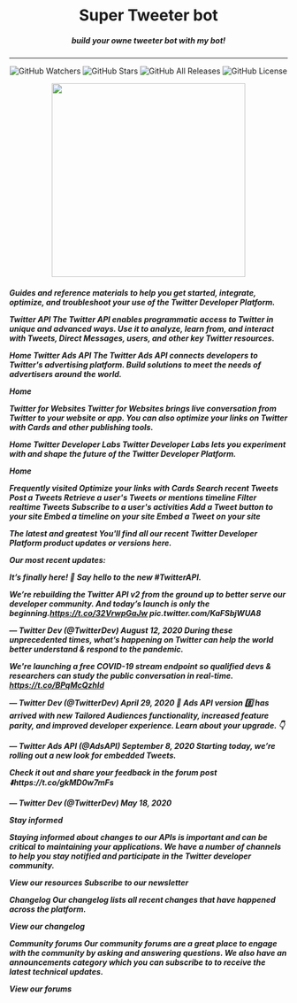 <p align="center">
  <h1 align="center">Super Tweeter bot</h1>
  <h5 align="center">build your owne tweeter bot with my bot!</h5>
</p>
<hr>
<p align="center">
  <img src="https://img.shields.io/github/watchers/CoreyD97/BurpCustomizer?label=Watchers&style=for-the-badge" alt="GitHub Watchers">
  <img src="https://img.shields.io/github/stars/CoreyD97/BurpCustomizer?style=for-the-badge" alt="GitHub Stars">
  <img src="https://img.shields.io/github/downloads/CoreyD97/BurpCustomizer/total?style=for-the-badge" alt="GitHub All Releases">
  <img src="https://img.shields.io/github/license/CoreyD97/BurpCustomizer?style=for-the-badge" alt="GitHub License">
</p>
<p align="center">
 <img height="350" src="https://files.realpython.com/media/How-to-Make-a-Twitter-Bot-in-Python-with-Tweepy_Watermarked.e0e3b3e8f6ce.jpg">
</p>


<h5>
  Guides and reference materials to help you get started, integrate, optimize, and troubleshoot your use of the Twitter Developer Platform.


Twitter API
The Twitter API enables programmatic access to Twitter in unique and advanced ways. Use it to analyze, learn from, and interact with Tweets, Direct Messages, users, and other key Twitter resources.

Home
Twitter Ads API
The Twitter Ads API connects developers to Twitter's advertising platform. Build solutions to meet the needs of advertisers around the world.

Home

Twitter for Websites
Twitter for Websites brings live conversation from Twitter to your website or app. You can also optimize your links on Twitter with Cards and other publishing tools.

Home
Twitter Developer Labs
Twitter Developer Labs lets you experiment with and shape the future of the Twitter Developer Platform.

Home

Frequently visited
Optimize your links with Cards Search recent Tweets Post a Tweets Retrieve a user's Tweets or mentions timeline Filter realtime Tweets Subscribe to a user's activities Add a Tweet button to your site Embed a timeline on your site Embed a Tweet on your site

The latest and greatest
You'll find all our recent Twitter Developer Platform product updates or versions here.

Our most recent updates:

 

It’s finally here! 🥁 Say hello to the new #TwitterAPI.

We’re rebuilding the Twitter API v2 from the ground up to better serve our developer community. And today’s launch is only the beginning.https://t.co/32VrwpGaJw pic.twitter.com/KaFSbjWUA8

— Twitter Dev (@TwitterDev) August 12, 2020
During these unprecedented times, what’s happening on Twitter can help the world better understand & respond to the pandemic.

We're launching a free COVID-19 stream endpoint so qualified devs & researchers can study the public conversation in real-time. https://t.co/BPqMcQzhId

— Twitter Dev (@TwitterDev) April 29, 2020
🍅 Ads API version 8️⃣ has arrived with new Tailored Audiences functionality, increased feature parity, and improved developer experience. Learn about your upgrade. 👇

— Twitter Ads API (@AdsAPI) September 8, 2020
Starting today, we’re rolling out a new look for embedded Tweets.

Check it out and share your feedback in the forum post ⬇️https://t.co/gkMD0w7mFs

— Twitter Dev (@TwitterDev) May 18, 2020

Stay informed


Staying informed about changes to our APIs is important and can be critical to maintaining your applications. We have a number of channels to help you stay notified and participate in the Twitter developer community.

View our resources Subscribe to our newsletter

Changelog
Our changelog lists all recent changes that have happened across the platform.

View our changelog

Community forums
Our community forums are a great place to engage with the community by asking and answering questions. We also have an announcements category which you can subscribe to to receive the latest technical updates. 

View our forums
</h5>
